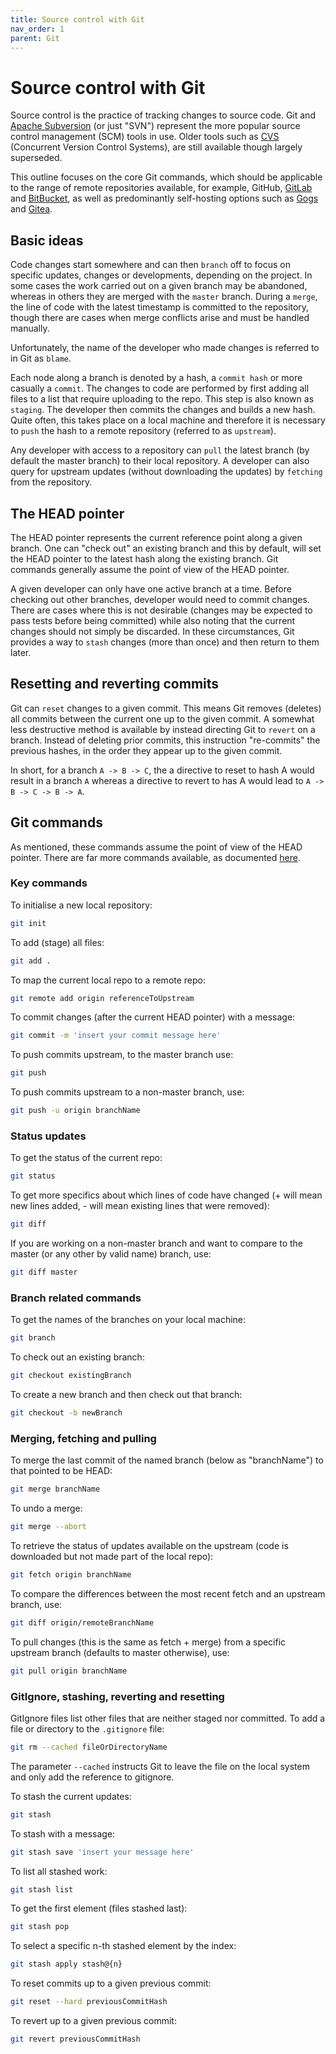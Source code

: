 ```yaml
---
title: Source control with Git
nav_order: 1
parent: Git
---
```


# Source control with Git

Source control is the practice of tracking changes to source code. Git and [Apache Subversion](https://subversion.apache.org/) (or just "SVN") represent the more popular source control management (SCM) tools in use. Older tools such as [CVS](https://savannah.nongnu.org/projects/cvs/) (Concurrent Version Control Systems), are still available though largely superseded.

This outline focuses on the core Git commands, which should be applicable to the range of remote repositories available, for example, GitHub, [GitLab](https://gitlab.com/) and [BitBucket](https://bitbucket.org/), as well as predominantly self-hosting options such as [Gogs](https://gogs.io/) and [Gitea](https://docs.gitea.io/en-us/).

## Basic ideas

Code changes start somewhere and can then ```branch``` off to focus on specific updates, changes or developments, depending on the project. In some cases the work carried out on a given branch may be abandoned, whereas in others they are merged with the ```master``` branch. During a ```merge```, the line of code with the latest timestamp is committed to the repository, though there are cases when merge conflicts arise and must be handled manually.

Unfortunately, the name of the developer who made changes is referred to in Git as ```blame```.

Each node along a branch is denoted by a hash, a ```commit hash``` or more casually a ```commit```. The changes to code are performed by first adding all files to a list that require uploading to the repo. This step is also known as ```staging```. The developer then commits the changes and builds a new hash. Quite often, this takes place on a local machine and therefore it is necessary to ```push``` the hash to a remote repository (referred to as ```upstream```). 

Any developer with access to a repository can ```pull``` the latest branch (by default the master branch) to their local repository. A developer can also query for upstream updates (without downloading the updates) by ```fetching``` from the repository.

## The HEAD pointer

The HEAD pointer represents the current reference point along a given branch. One can "check out" an existing branch and this by default, will set the HEAD pointer to the latest hash along the existing branch. Git commands generally assume the point of view of the HEAD pointer.

A given developer can only have one active branch at a time. Before checking out other branches, developer would need to commit changes. There are cases where this is not desirable (changes may be expected to pass tests before being committed) while also noting that the current changes should not simply be discarded. In these circumstances, Git provides a way to ```stash``` changes (more than once) and then return to them later.

## Resetting and reverting commits

Git can ```reset``` changes to a given commit. This means Git removes (deletes) all commits between the current one up to the given commit. A somewhat less destructive method is available by instead directing Git to ```revert``` on a branch. Instead of deleting prior commits, this instruction "re-commits" the previous hashes, in the order they appear up to the given commit. 

In short, for a branch ```A -> B -> C```, the a directive to reset to hash A would result in a branch ```A``` whereas a directive to revert to has A would lead to ```A -> B -> C -> B -> A```.

## Git commands

As mentioned, these commands assume the point of view of the HEAD pointer. There are far more commands available, as documented [here](https://git-scm.com/docs).

### Key commands

To initialise a new local repository:

```bash
git init
```

To add (stage) all files:

```bash
git add .
```

To map the current local repo to a remote repo:

```bash
git remote add origin referenceToUpstream
```

To commit changes (after the current HEAD pointer) with a message:

```bash
git commit -m 'insert your commit message here'
```

To push commits upstream, to the master branch use:

```bash
git push
```

To push commits upstream to a non-master branch, use:

```bash
git push -u origin branchName
```

### Status updates

To get the status of the current repo:

```bash
git status
```

To get more specifics about which lines of code have changed (+ will mean new lines added, - will mean existing lines that were removed):

```bash
git diff
```

If you are working on a non-master branch and want to compare to the master (or any other by valid name) branch, use:

```bash
git diff master
```

### Branch related commands

To get the names of the branches on your local machine:

```bash
git branch
```

To check out an existing branch:

```bash
git checkout existingBranch
```

To create a new branch and then check out that branch:

```bash
git checkout -b newBranch
```

### Merging, fetching and pulling

To merge the last commit of the named branch (below as "branchName") to that pointed to be HEAD:

```bash
git merge branchName
```

To undo a merge:

```bash
git merge --abort
```

To retrieve the status of updates available on the upstream (code is downloaded but not made part of the local repo):

```bash
git fetch origin branchName
```

To compare the differences between the most recent fetch and an upstream branch, use:

```bash
git diff origin/remoteBranchName
```

To pull changes (this is the same as fetch + merge) from a specific upstream branch (defaults to master otherwise), use:

```bash
git pull origin branchName
```

### GitIgnore, stashing, reverting and resetting

GitIgnore files list other files that are neither staged nor committed. To add a file or directory to the ```.gitignore``` file:

```bash
git rm --cached fileOrDirectoryName
```

The parameter ```--cached``` instructs Git to leave the file on the local system and only add the reference to gitignore.

To stash the current updates:

```bash
git stash
```

To stash with a message:

```bash
git stash save 'insert your message here'
```

To list all stashed work:

```bash
git stash list
```

To get the first element (files stashed last):

```bash
git stash pop
```

To select a specific n-th stashed element by the index:

```bash
git stash apply stash@{n}
```

To reset commits up to a given previous commit:

```bash
git reset --hard previousCommitHash
```

To revert up to a given previous commit:

```bash
git revert previousCommitHash
```

